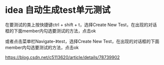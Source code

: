 # idea 自动生成test单元测试

在要测试的类上按快捷键ctrl + shift + t，选择Create New Test，在出现的对话框的下面member内勾选要测试的方法，点击ok

或者点击菜单栏Navigate–》test，选择Create New Test，在出现的对话框的下面member内勾选要测试的方法，点击ok





https://blog.csdn.net/c5113620/article/details/78739902